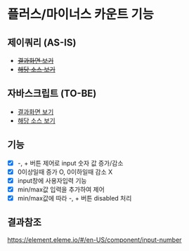 # 플러스/마이너스 카운트 기능

## 제이쿼리 (AS-IS)
- ~~[결과화면 보기](https://yeony1011.github.io/2019script_ex/190325/190325.html)~~
- ~~[해당 소스 보기](https://github.com/yeony1011/2019script_ex/blob/master/190325/common.js)~~

## 자바스크립트 (TO-BE)
- [결과화면 보기](https://yeony1011.github.io/2019script_ex/190325/190325_v2.html)
- [해당 소스 보기](https://github.com/yeony1011/2019script_ex/blob/master/190325/common_v2.js)

## 기능
- [x] -, + 버튼 제어로 input 숫자 값 증가/감소
- [x] 0이상일때 증가 O, 0이하일때 감소 X
- [x] input창에 사용자입력 기능
- [x] min/max값 입력을 추가하여 제어
- [x] min/max값에 따라 -, + 버튼 disabled 처리

## 결과참조
https://element.eleme.io/#/en-US/component/input-number